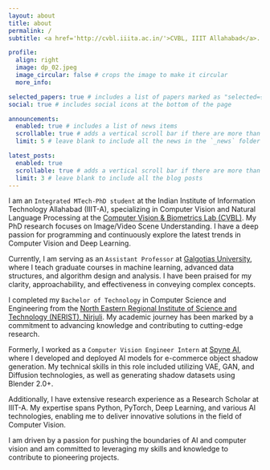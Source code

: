 ```yaml
---
layout: about
title: about
permalink: /
subtitle: <a href='http://cvbl.iiita.ac.in/'>CVBL, IIIT Allahabad</a>. Prayagraj, UP, India.

profile:
  align: right
  image: dp_02.jpeg
  image_circular: false # crops the image to make it circular
  more_info: 

selected_papers: true # includes a list of papers marked as "selected={true}"
social: true # includes social icons at the bottom of the page

announcements:
  enabled: true # includes a list of news items
  scrollable: true # adds a vertical scroll bar if there are more than 3 news items
  limit: 5 # leave blank to include all the news in the `_news` folder

latest_posts:
  enabled: true
  scrollable: true # adds a vertical scroll bar if there are more than 3 new posts items
  limit: 3 # leave blank to include all the blog posts
---
```


I am an `Integrated MTech-PhD student` at the Indian Institute of Information Technology Allahabad (IIIT-A), specializing in Computer Vision and Natural Language Processing at the [Computer Vision & Biometrics Lab (CVBL)](https://cvbl.iiita.ac.in/). My PhD research focuses on Image/Video Scene Understanding. I have a deep passion for programming and continuously explore the latest trends in Computer Vision and Deep Learning.

Currently, I am serving as an `Assistant Professor` at [Galgotias University](https://www.galgotiasuniversity.edu.in/), where I teach graduate courses in machine learning, advanced data structures, and algorithm design and analysis. I have been praised for my clarity, approachability, and effectiveness in conveying complex concepts.

I completed my `Bachelor of Technology` in Computer Science and Engineering from the [North Eastern Regional Institute of Science and Technology (NERIST), Nirjuli](https://nerist.ac.in/). My academic journey has been marked by a commitment to advancing knowledge and contributing to cutting-edge research.

Formerly, I worked as a `Computer Vision Engineer Intern` at [Spyne AI](https://www.spyne.ai/), where I developed and deployed AI models for e-commerce object shadow generation. My technical skills in this role included utilizing VAE, GAN, and Diffusion technologies, as well as generating shadow datasets using Blender 2.0+.

Additionally, I have extensive research experience as a Research Scholar at IIIT-A. My expertise spans Python, PyTorch, Deep Learning, and various AI technologies, enabling me to deliver innovative solutions in the field of Computer Vision.

I am driven by a passion for pushing the boundaries of AI and computer vision and am committed to leveraging my skills and knowledge to contribute to pioneering projects.
